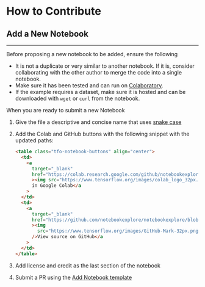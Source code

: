 # How to Contribute

## Add a New Notebook

---

Before proposing a new notebook to be added, ensure the following

- It is not a duplicate or very similar to another notebook. If it is, consider collaborating with the other author to merge the code into a single notebook.
- Make sure it has been tested and can run on [Colaboratory](https://colab.research.google.com/).
- If the example requires a dataset, make sure it is hosted and can be downloaded with `wget` or `curl` from the notebook.

When you are ready to submit a new Notebook

1. Give the file a descriptive and concise name that uses [snake case](https://en.wikipedia.org/wiki/Snake_case)
1. Add the Colab and GitHub buttons with the following snippet with the updated paths:

   ```html
   <table class="tfo-notebook-buttons" align="center">
     <td>
       <a
         target="_blank"
         href="https://colab.research.google.com/github/notebookexplore/notebookexplore/blob/master/<CATEGORY>/<FRAMEWORK - pytorch | tensorflow | other>/<FILE NAME>.ipynb"
         ><img src="https://www.tensorflow.org/images/colab_logo_32px.png" />Run
         in Google Colab</a
       >
     </td>
     <td>
       <a
         target="_blank"
         href="https://github.com/notebookexplore/notebookexplore/blob/master/<CATEGORY>/<FRAMEWORK - pytorch | tensorflow | other>/<FILE NAME>.ipynb"
         ><img
           src="https://www.tensorflow.org/images/GitHub-Mark-32px.png"
         />View source on GitHub</a
       >
     </td>
   </table>
   ```

1. Add license and credit as the last section of the notebook
1. Submit a PR using the [Add Notebook template]()
